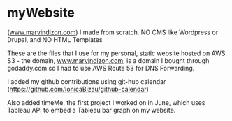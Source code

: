 # myWebsite
(www.marvindizon.com) I made from scratch. NO CMS like Wordpress or Drupal, and NO HTML Templates

These are the files that I use for my personal, static website hosted on AWS S3 - the domain, www.marvindizon.com, is a domain I bought through godaddy.com so I had to use AWS Route 53 for DNS Forwarding.

I added my github contributions using git-hub calendar (https://github.com/IonicaBizau/github-calendar)

Also added timeMe, the first project I worked on in June, which uses Tableau API to embed a Tableau bar graph on my website.
